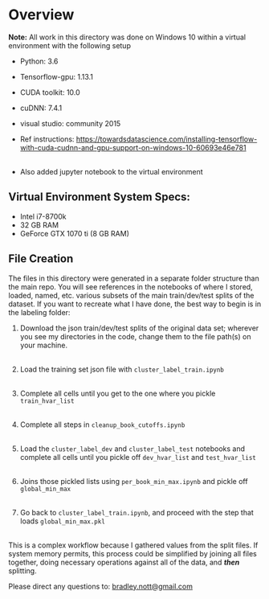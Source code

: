 # Overview

**Note:** All work in this directory was done on Windows 10 within a virtual environment with the following setup

* Python: 3.6
* Tensorflow-gpu: 1.13.1
* CUDA toolkit: 10.0
* cuDNN: 7.4.1
* visual studio: community 2015
* Ref instructions: https://towardsdatascience.com/installing-tensorflow-with-cuda-cudnn-and-gpu-support-on-windows-10-60693e46e781<br><br>

* Also added jupyter notebook to the virtual environment

## Virtual Environment System Specs:
* Intel i7-8700k
* 32 GB RAM
* GeForce GTX 1070 ti (8 GB RAM)

## File Creation
The files in this directory were generated in a separate folder structure than the main repo. You will see references in the notebooks of where I stored, loaded, named, etc. various subsets of the main train/dev/test splits of the dataset. If you want to recreate what I have done, the best way to begin is in the labeling folder:

1. Download the json train/dev/test splits of the original data set; wherever you see my directories in the code, change them to the file path(s) on your machine.<br><br>

2. Load the training set json file with `cluster_label_train.ipynb`<br><br>

3. Complete all cells until you get to the one where you pickle `train_hvar_list`<br><br>

4. Complete all steps in `cleanup_book_cutoffs.ipynb`<br><br>

5. Load the `cluster_label_dev` and `cluster_label_test` notebooks and complete all cells until you pickle off `dev_hvar_list` and `test_hvar_list`<br><br>

6. Joins those pickled lists using `per_book_min_max.ipynb` and pickle off `global_min_max`<br><br>

7. Go back to `cluster_label_train.ipynb`, and proceed with the step that loads `global_min_max.pkl`<br><br>

This is a complex workflow because I gathered values from the split files. If system memory permits, this process could be simplified by joining all files together, doing necessary operations against all of the data, and **_then_** splitting.

Please direct any questions to: bradley.nott@gmail.com
